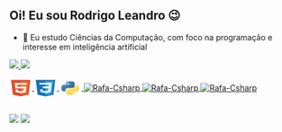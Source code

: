 ## Oi! Eu sou Rodrigo Leandro 😉




- 🌱 Eu estudo Ciências da Computação, com foco na programação e interesse em inteligência artificial




<div >
  <a href="https://github.com/Rudrigozx">
  <img height="180em" src="https://github-readme-stats.vercel.app/api?username=Rudrigozx&show_icons=true&theme=cobalt&include_all_commits=true&count_private=true"/>
  <img height="180em" src="https://github-readme-stats.vercel.app/api/top-langs/?username=Rudrigozx&layout=compact&langs_count=7&theme=cobalt"/>
</div>
  
  <div style="display: inline_block"><br>
  
  
  
  <img align="center" alt="Rafa-HTML" height="30" width="40" src="https://raw.githubusercontent.com/devicons/devicon/master/icons/html5/html5-original.svg">
  <img align="center" alt="Rafa-CSS" height="30" width="40" src="https://raw.githubusercontent.com/devicons/devicon/master/icons/css3/css3-original.svg">
  <img align="center" alt="Rafa-Python" height="30" width="40" src="https://raw.githubusercontent.com/devicons/devicon/master/icons/python/python-original.svg">
  <img align="center" alt="Rafa-Csharp" height="30" width="40" src="https://cdn.jsdelivr.net/gh/devicons/devicon/icons/java/java-original.svg">
  <img align="center" alt="Rafa-Csharp" height="30" width="40" src="https://cdn.jsdelivr.net/gh/devicons/devicon/icons/c/c-original.svg">  
  <img align="center" alt="Rafa-Csharp" height="30" width="40" src="https://pics.freeicons.io/uploads/icons/png/10210182191579517842-512.png">  
 
</div>

  ##
  
  <div> 
 
  <a href="https://www.instagram.com/rodrigo_leandro_239" target="_blank"><img align="center" src="https://img.shields.io/badge/-Instagram-%23E4405F?style=for-the-badge&logo=instagram&logoColor=white" target="_blank"></a> <a href="https://www.linkedin.com/in/rodrigo-leandro99" target="_blank"><img align="center" src="https://img.shields.io/badge/-LinkedIn-%230077B5?style=for-the-badge&logo=linkedin&logoColor=white" target="_blank"></a> 
 
</div>
